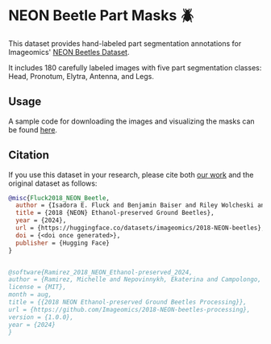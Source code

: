 # NEON Beetle Part Masks 🪲

This dataset provides hand-labeled part segmentation annotations for Imageomics' [NEON Beetles Dataset](https://huggingface.co/datasets/imageomics/2018-NEON-beetles).

It includes 180 carefully labeled images with five part segmentation classes: Head, Pronotum, Elytra, Antenna, and Legs.

## Usage
A sample code for downloading the images and visualizing the masks can be found [here](demo.py).


## Citation
If you use this dataset in your research, please cite both [our work](../../README.md#-citation) and the original dataset as follows:

```bibtex
@misc{Fluck2018_NEON_Beetle,
  author = {Isadora E. Fluck and Benjamin Baiser and Riley Wolcheski and Isha Chinniah and Sydne Record},
  title = {2018 {NEON} Ethanol-preserved Ground Beetles},
  year = {2024},
  url = {https://huggingface.co/datasets/imageomics/2018-NEON-beetles},
  doi = {<doi once generated>},
  publisher = {Hugging Face}
}


@software{Ramirez_2018_NEON_Ethanol-preserved_2024,
author = {Ramirez, Michelle and Nepovinnykh, Ekaterina and Campolongo, Elizabeth G.},
license = {MIT},
month = aug,
title = {{2018 NEON Ethanol-preserved Ground Beetles Processing}},
url = {https://github.com/Imageomics/2018-NEON-beetles-processing},
version = {1.0.0},
year = {2024}
}
```